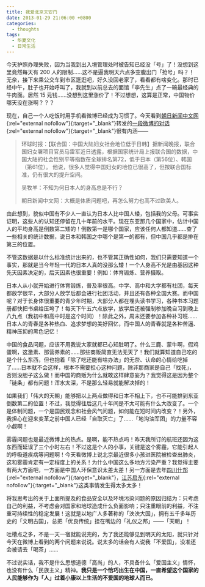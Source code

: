 ```yaml
---
title: 我爱北京天安门
date: 2013-01-29 21:06:00 +0800
categories:
  - thoughts
tags:
  - 华夏文化
  - 日常生活
---
```

今天护照办理失败，因为当我到出入境管理处时被告知已经没「号」了！没想到这里竟然每天有 200 人的限制……这不是逼我明天六点多空腹出门「抢号」吗？！无奈，接下来乘公交车到市区逛逛吧，好久没回老家了，看看都有啥变化。那时已经中午，肚子也开始呼叫了，我就到以前总去的面馆「李先生」点了一碗最经典的牛肉面。居然 15 元钱……没想到这里涨价了！不过想想，这算是正常，中国物价哪天没在涨啊？？？

现在，自己一个人吃饭时用手机看微博已经成为习惯了。今天看到[朝日新闻中文网](http://e.weibo.com/asahixxrb){:rel="external nofollow"}{:target="_blank"}转发的[一段微博的对话](http://e.weibo.com/1990301373/zgGoApd2e "来这条微博围观"){:rel="external nofollow"}{:target="_blank"}很有内涵——

> 环球时报：【联合国：中国大陆妇女社会地位低于日韩】据新闻晚报，联合国妇女署项目官员马雷军近日透露，根据国家统计局上报联合国的数据，中国大陆的社会性别平等指数在全球排名第72，低于日本（第56位）、韩国（第61位）。 他说，很多人觉得中国妇女的地位已很高了，但按联合国标准，仍有很大的提升空间。
>
> 吴牧羊：不知为何日本人的身高总是不行？
>
> 朝日新闻中文网：大概是体质问题吧，再怎么努力也高不过欧美人。

由此想到，貌似中国有不少人一直认为日本人比中国人矮，包括我的父母。可事实证明，这些人的认知还停留在几十年前的水平。现在东亚那几个国家中，估计中国人的平均身高是倒数第二矮的！倒数第一是哪个国家，应该任何人都知道……查了一些相关的统计数据，说日本和韩国之中哪个是第一的都有，但中国几乎都是排在第三的位置。

不管这数据是以什么标准统计出来的，也不管其正确性如何，我们只需要知道一个事实，那就是当今年轻一代的日本人真的没那么矮！一个人身高不光是由基因这种先天因素决定的，后天因素也很重要！例如：体育锻炼、营养摄取。

日本人从小就开始进行体育锻炼，普及率很高。中学、高中和大学都有社团，每天都放学很早，大部分人放学后都会进行社团活动，并且还有各种全国大赛。而中国呢？对于长身体很重要的青少年时期，大部分人都在埋头读书学习，各种书本习题册都快把书桌给压垮了！每天下午五六点放学，放学后还被强制参加晚自习到晚上八九点（我初中和高中时是这个时间）！除此之外，周末还要参加各种补习班……日本人的青春是各种热血、追求梦想的美好回忆，而中国人的青春就是各种苦逼、精神压抑的黑色记忆！

中国的食品问题，应该不用我说大家就都已心知肚明了。什么三鹿、蒙牛啊，假鸡蛋啊，这激素、那营养素的……那些商贩简直无法无天了！我们就算知道自己吃的是个什么东西，但也抱着「除了吃还能有啥办法」的无奈、认命的心情给吃掉了……日本就不会这样，根本不需要担心这种问题，除非那商家是自己「找死」，否则没胆子这么做！而中国的商贩为什么就敢这样肆意妄为？我觉得这是因为整个「链条」都有问题！浑水太深，不是那么轻易就能解决掉的！

如果我们「伟大的天朝」能够把以上两点做得和日本不相上下，也不可能排到东亚倒数第二的位置！不过，我觉得往后这几十年间是不太可能有什么大改变了。一个是体制问题，一个是国民观念和社会风气问题，如何能在短时间内改变？！另外，我担心在迎来变革之前中国人已经「自取灭亡」了……「地沟油军团」的力量不容小觑啊！

雾霾问题也是最近微博上的热点。是啊，能不热点吗！昨天我所订的航班还因为这东西而延误了三个小时左右！不过这是个人的小事，关键是这个雾霾，它能引起人的呼吸道疾病等问题啊！今天看微博上说北京最近很多小孩进医院被检查出肺炎，这和雾霾肯定有一定程度上的关系！为什么中国这么多地方污染严重？我觉得主要有两大方面吧，一方面是中国人环保意识太差太差！另一方面是去年[四川什邡](http://zh.wikipedia.org/wiki/2012%E5%B9%B4%E4%BB%80%E9%82%A1%E5%B8%82%E5%8F%8D%E5%AF%B9%E9%92%BC%E9%93%9C%E9%A1%B9%E7%9B%AE%E4%BA%8B%E4%BB%B6 "2012年什邡市反对钼铜项目事件"){:rel="external nofollow"}{:target="_blank"}，[江苏启东](http://zh.wikipedia.org/wiki/2012%E5%B9%B4%E5%90%AF%E4%B8%9C%E5%B8%82%E5%8F%8D%E5%AF%B9%E6%8E%92%E6%B1%A1%E9%A1%B9%E7%9B%AE%E4%BA%8B%E4%BB%B6 "2012年启东市反对排污项目事件"){:rel="external nofollow"}{:target="_blank"}这类事情发生得太多太多！

将我思考出的关于上面所提及的食品安全以及环境污染问题的原因归结为：只考虑自己的利益，不考虑会对国家和地球造成什么负面影响；只注重眼前的利益，不注重可持续性的稳定发展！这就是以地广人多著称的「泱泱大国」，拥有五千多年历史的「文明古国」，总把「优良传统」挂在嘴边的「礼仪之邦」——「天朝」！

吐槽点之多，不是一天一宿就能说完的，为了我还能够见到明天的太阳，就只针对今天在微博上看到的两个问题来说说。说太多的话会有人说我「不爱国」，没准还会被请去「喝茶」……

不过说实话，我不是什么思想道德「高尚」的人，不具备什么「爱国主义」情怀，也没有什么「民族主义」精神。**我只是一个恰巧出生在中国，一直希望这个国家的人民能够作为「人」过着小康以上生活的不爱国的地球人而已。**
